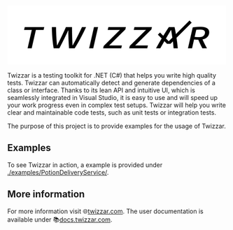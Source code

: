 ![Logo Twizzar](LogoTwizzar-500.png)

Twizzar is a testing toolkit for .NET (C#) that helps you write high quality tests. Twizzar can automatically detect and generate dependencies of a class or interface. Thanks to its lean API and intuitive UI, which is seamlessly integrated in Visual Studio, it is easy to use and will speed up your work progress even in complex test setups. Twizzar will help you write clear and maintainable code tests, such as unit tests or integration tests.

The purpose of this project is to provide examples for the usage of Twizzar.

## Examples

To see Twizzar in action, a example is provided under [./examples/PotionDeliveryService/](./examples/PotionDeliveryService/).

## More information

For more information visit 🌐[twizzar.com](https://www.twizzar.com/). The user documentation is available under 📚[docs.twizzar.com](https://docs.twizzar.com/).
